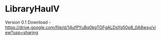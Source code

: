 # LibraryHaulV
Version 0.1
Download - https://drive.google.com/file/d/14ufPYuBq0kgTGFgALDsYq50p8_0A8wsy/view?usp=sharing
